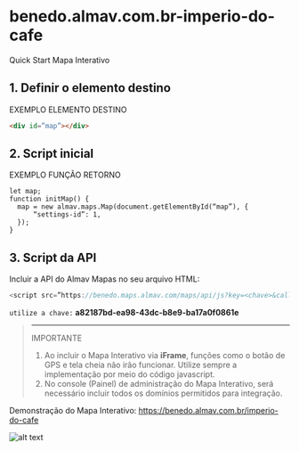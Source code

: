 # benedo.almav.com.br-imperio-do-cafe
Quick Start Mapa Interativo

## 1. Definir o elemento destino

EXEMPLO ELEMENTO DESTINO

```html
<div id=”map”></div>
```

## 2. Script inicial

EXEMPLO FUNÇÃO RETORNO
```javscript
let map;
function initMap() {
  map = new almav.maps.Map(document.getElementById(“map”), {
      “settings-id”: 1,
  });
}
```

## 3. Script da API

Incluir a API do Almav Mapas no seu arquivo HTML:
```javascript
<script src=”https://benedo.maps.almav.com/maps/api/js?key=<chave>&callback=<retorno>” async></script>
```
`utilize a chave:` **a82187bd-ea98-43dc-b8e9-ba17a0f0861e**

> ---
> IMPORTANTE
> 1. Ao incluir o Mapa Interativo via **iFrame**, funções como o botão de GPS e tela cheia não irão funcionar. Utilize sempre a implementação por meio do código javascript.
> 2. No console (Painel) de administração do Mapa Interativo, será necessário incluir todos os domínios permitidos para integração. 

Demonstração do Mapa Interativo: https://benedo.almav.com.br/imperio-do-cafe

![alt text](https://benedo.maps.almav.com/maps/assets/a82187bd-ea98-43dc-b8e9-ba17a0f0861e/thumb01.jpg)
